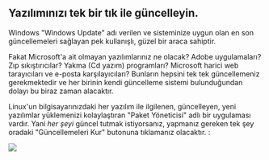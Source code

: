 



<h2>Yazılımınızı tek bir tık ile güncelleyin.</h2>

Windows "Windows Update" adı verilen ve sisteminize uygun olan en son 
güncellemeleri sağlayan pek kullanışlı, güzel bir araca sahiptir.

Fakat Microsoft'a ait olmayan yazılımlarınız ne olacak? Adobe 
uygulamaları? Zıp sıkıştırıcılar? Yakma (Cd yazım) programları? Microsoft 
harici web tarayıcıları ve e-posta karşılayıcıları?  Bunların hepsini tek 
tek güncellemeniz gerekmektedir ve her birinin kendi güncelleme sistemi 
bulunduğundan dolayı bu biraz zaman alacaktır.

Linux'un bilgisayarınızdaki her yazılım ile ilgilenen, güncelleyen,
yeni yazılımlar yüklemenizi kolaylaştıran "Paket Yöneticisi" adlı
bir uygulaması vardır. Yani <i>her şeyi</i> güncel tutmak 
istiyorsanız, yapmanız gereken tek şey oradaki "Güncellemeleri Kur"
butonuna tıklamanız olacaktır. :

<img src="Images/global_update.png" />




